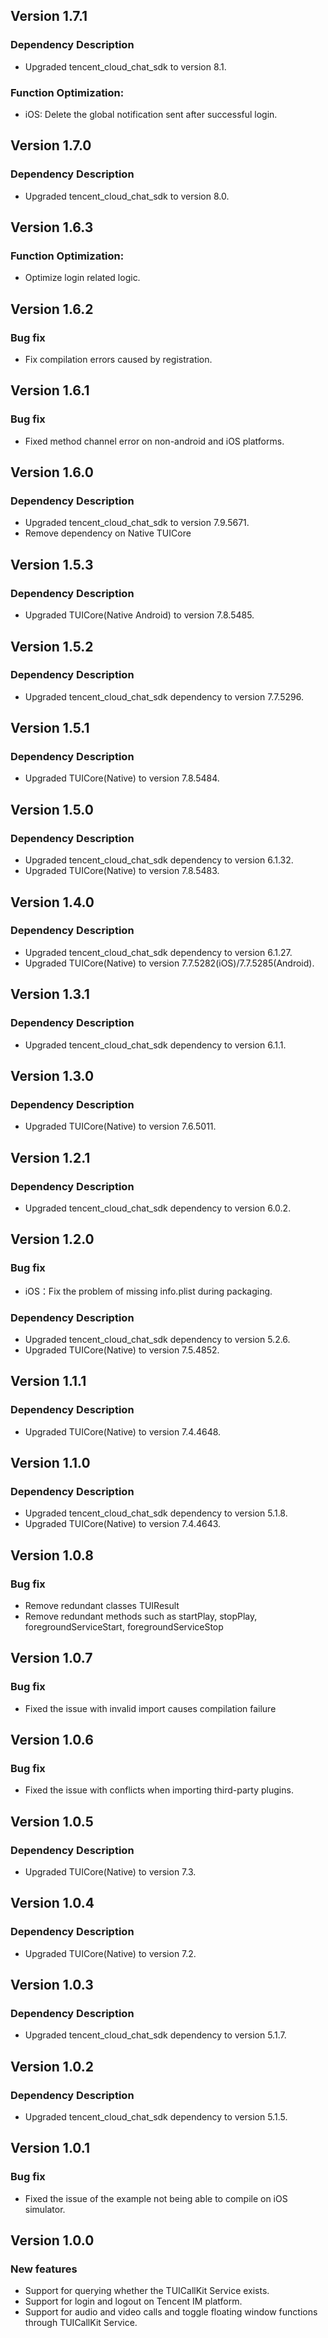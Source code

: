 ## Version 1.7.1
### Dependency Description
- Upgraded tencent_cloud_chat_sdk to version 8.1.
### Function Optimization:
- iOS: Delete the global notification sent after successful login.

## Version 1.7.0
### Dependency Description
- Upgraded tencent_cloud_chat_sdk to version 8.0.

## Version 1.6.3
### Function Optimization:
- Optimize login related logic.

## Version 1.6.2
### Bug fix
- Fix compilation errors caused by registration.

## Version 1.6.1
### Bug fix
- Fixed method channel error on non-android and iOS platforms.

## Version 1.6.0
### Dependency Description
- Upgraded tencent_cloud_chat_sdk to version 7.9.5671.
- Remove dependency on Native TUICore

## Version 1.5.3
### Dependency Description
- Upgraded TUICore(Native Android) to version 7.8.5485.

## Version 1.5.2
### Dependency Description
- Upgraded tencent_cloud_chat_sdk dependency to version 7.7.5296.

## Version 1.5.1
### Dependency Description
- Upgraded TUICore(Native) to version 7.8.5484.

## Version 1.5.0
### Dependency Description
- Upgraded tencent_cloud_chat_sdk dependency to version 6.1.32.
- Upgraded TUICore(Native) to version 7.8.5483.

## Version 1.4.0
### Dependency Description
- Upgraded tencent_cloud_chat_sdk dependency to version 6.1.27.
- Upgraded TUICore(Native) to version 7.7.5282(iOS)/7.7.5285(Android).

## Version 1.3.1
### Dependency Description
- Upgraded tencent_cloud_chat_sdk dependency to version 6.1.1.

## Version 1.3.0
### Dependency Description
- Upgraded TUICore(Native) to version 7.6.5011.

## Version 1.2.1
### Dependency Description
- Upgraded tencent_cloud_chat_sdk dependency to version 6.0.2.

## Version 1.2.0
### Bug fix
- iOS：Fix the problem of missing info.plist during packaging.
### Dependency Description
- Upgraded tencent_cloud_chat_sdk dependency to version 5.2.6.
- Upgraded TUICore(Native) to version 7.5.4852.

## Version 1.1.1
### Dependency Description
- Upgraded TUICore(Native) to version 7.4.4648.

## Version 1.1.0
### Dependency Description
- Upgraded tencent_cloud_chat_sdk dependency to version 5.1.8.
- Upgraded TUICore(Native) to version 7.4.4643.

## Version 1.0.8
### Bug fix
- Remove redundant classes TUIResult
- Remove redundant methods such as startPlay, stopPlay, foregroundServiceStart, foregroundServiceStop

## Version 1.0.7
### Bug fix
- Fixed the issue with invalid import causes compilation failure

## Version 1.0.6
### Bug fix
- Fixed the issue with conflicts when importing third-party plugins.

## Version 1.0.5
### Dependency Description
- Upgraded TUICore(Native) to version 7.3.

## Version 1.0.4
### Dependency Description
- Upgraded TUICore(Native) to version 7.2.

## Version 1.0.3
### Dependency Description
- Upgraded tencent_cloud_chat_sdk dependency to version 5.1.7.

## Version 1.0.2
### Dependency Description
- Upgraded tencent_cloud_chat_sdk dependency to version 5.1.5.

## Version 1.0.1
### Bug fix
- Fixed the issue of the example not being able to compile on iOS simulator.

## Version 1.0.0
### New features
- Support for querying whether the TUICallKit Service exists.
- Support for login and logout on Tencent IM platform.
- Support for audio and video calls and toggle floating window functions through TUICallKit Service.